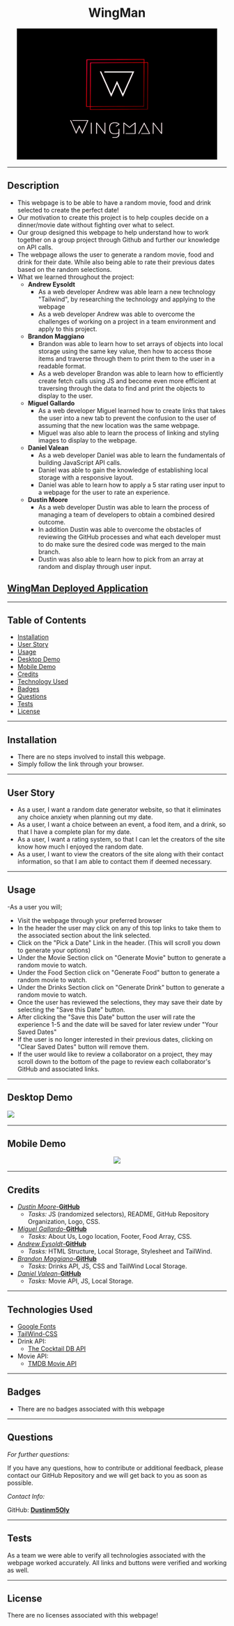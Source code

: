  <h1 align="center">WingMan</h1>  
<p align="center">
    <img width="460" height="300" src="assets\Logo Image\Wingman 3b_edited.jpg">
</p>

----

## Description

* This webpage is to be able to have a random movie, food and drink selected to create the perfect date! 
* Our motivation to create this project is to help couples decide on a dinner/movie date without fighting over what to select.
* Our group designed this webpage to help understand how to work together on a group project through Github and further our knowledge on API calls.
* The webpage allows the user to generate a random movie, food and drink for their date. While also being able to rate their previous dates based on the random selections.
* What we learned throughout the project:
    * **Andrew Eysoldt**
        * As a web developer Andrew was able learn a new technology "Tailwind", by researching the technology and applying to the webpage
        * As a web developer Andrew was able to overcome the challenges of working on a project in a team environment and apply to this project.
    * **Brandon Maggiano**
        * Brandon was able to learn how to set arrays of objects into local storage using the same key value, then how to access those items and traverse through them to print them to the user in a readable format.
        * As a web developer Brandon was able to learn how to efficiently create fetch calls using JS and become even more efficient at traversing through the data to find and print the objects to display to the user.
    * **Miguel Gallardo**
        * As a web developer Miguel learned how to create links that takes the user into a new tab to prevent the confusion to the user of assuming that the new location was the same webpage.
        * Miguel was also able to learn the process of linking and styling images to display to the webpage.
    * **Daniel Valean**
        * As a web developer Daniel was able to learn the fundamentals of building JavaScript API calls.
        * Daniel was able to gain the knowledge of establishing local storage with a responsive layout.
        * Daniel was able to learn how to apply a 5 star rating user input to a webpage for the user to rate an experience.
    * **Dustin Moore**
        * As a web developer Dustin was able to learn the process of managing a team of developers to obtain a combined desired outcome.
        * In addition Dustin was able to overcome the obstacles of reviewing the GitHub processes and what each developer must to do make sure the desired code was merged to the main branch.
        * Dustin was also able to learn how to pick from an array at random and display through user input.

## [WingMan Deployed Application](https://dustinm5oly.github.io/WingMan/)

----

## Table of Contents

* [Installation](#installation)
* [User Story](#user-story)
* [Usage](#usage)
* [Desktop Demo](#desktop-demo)
* [Mobile Demo](#mobile-demo)
* [Credits](#credits)
* [Technology Used](#technologies-used)
* [Badges](#badges)
* [Questions](#questions)
* [Tests](#tests)
* [License](#license)

----

## Installation

* There are no steps involved to install this webpage.
* Simply follow the link through your browser.

----

## User Story

* As a user, I want a random date generator website, so that it eliminates any choice anxiety when planning out my date.
* As a user, I want a choice between an event, a food item, and a drink, so that I have a complete plan for my date.
* As a user, I want a rating system, so that I can let the creators of the site know how much I enjoyed the random date.
* As a user, I want to view the creators of the site along with their contact information, so that I am able to contact them if deemed necessary.

----

## Usage

-As a user you will;
* Visit the webpage through your preferred browser
* In the header the user may click on any of this top links to take them to the associated section about the link selected.
* Click on the "Pick a Date" Link in the header. (This will scroll you down to generate your options)
* Under the Movie Section click on "Generate Movie" button to generate a random movie to watch.
* Under the Food Section click on "Generate Food" button to generate a random movie to watch.
* Under the Drinks Section click on "Generate Drink" button to generate a random movie to watch.
* Once the user has reviewed the selections, they may save their date by selecting the "Save this Date" button.
* After clicking the "Save this Date" button the user will rate the experience 1-5 and the date will be saved for later review under "Your Saved Dates"
* If the user is no longer interested in their previous dates, clicking on "Clear Saved Dates" button will remove them.
* If the user would like to review a collaborator on a project, they may scroll down to the bottom of the page to review each collaborator's GitHub and associated links.   

----

## Desktop Demo
<img src= "assets\GIF Image\Wingman Desktop.gif"></img>

----

## Mobile Demo
<p align="center">
<img src= "assets\GIF Image\Wingman Mobile.gif"></img>
</p>

----

## Credits

* [*Dustin Moore*-**GitHub**](https://github.com/Dustinm5Oly)
    * *Tasks:* JS (randomized selectors), README, GitHub Repository Organization, Logo, CSS. 
* [*Miguel Gallardo*-**GitHub**](https://github.com/magallardo77)
    * *Tasks:* About Us, Logo location, Footer, Food Array, CSS.
* [*Andrew Eysoldt*-**GitHub**](https://github.com/Pogga1)
    * *Tasks:* HTML Structure, Local Storage, Stylesheet and TailWind. 
* [*Brandon Maggiano*-**GitHub**](https://github.com/bmaggiano)
    * *Tasks:* Drinks API, JS, CSS and TailWind Local Storage.
* [*Daniel Valean*-**GitHub**](https://github.com/daniel-valean)
    * *Tasks:* Movie API, JS, Local Storage.

----

## Technologies Used
* [Google Fonts](https://fonts.google.com/)
* [TailWind-CSS](https://tailwindcss.com/)
* Drink API:
    * [The Cocktail DB API](https://rapidapi.com/thecocktaildb/api/the-cocktail-db/)
* Movie API:
    * [TMDB Movie API](https://www.themoviedb.org/documentation/api)

----

## Badges

* There are no badges associated with this webpage

----

## Questions
*For further questions:*

If you have any questions, how to contribute or additional feedback, please contact our GitHub Repository and we will get back to you as soon as possible.

*Contact Info:*

GitHub: [**Dustinm5Oly**](https://github.com/Dustinm5Oly/WingMan)

----

## Tests

As a team we were able to verify all technologies associated with the webpage worked accurately. All links and buttons were verified and working as well. 

----

## License

There are no licenses associated with this webpage!
